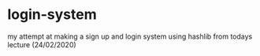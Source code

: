 # login-system
my attempt at making a sign up and login system using hashlib from todays lecture (24/02/2020)
